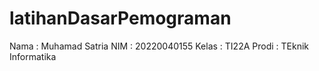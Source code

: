 # latihanDasarPemograman
Nama : Muhamad Satria
NIM : 20220040155
Kelas : TI22A
Prodi : TEknik Informatika

